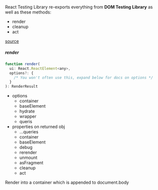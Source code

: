 React Testing Library re-exports everything from **DOM Testing Library** as well as these methods:
- render
- cleanup
- act

[source](https://testing-library.com/docs/react-testing-library/api#render)


##### render
```js
function render(
  ui: React.ReactElement<any>,
  options?: {
    /* You won't often use this, expand below for docs on options */
  }
): RenderResult
```

- options
	- container
	- baseElement
	- hydrate
	- wrapper
	- queris 
- properties on returned obj
	- ...queries
	- container
	- baseElement
	- debug
	- rerender
	- unmount
	- asFragment
	- cleanup
	- act

Render into a container which is appended to document.body


